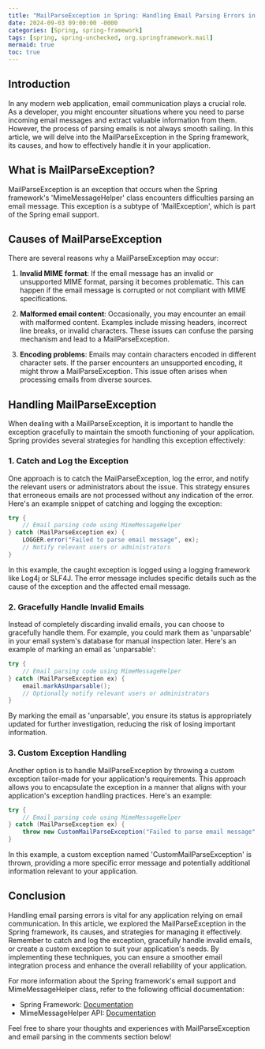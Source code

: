 ```yaml
---
title: "MailParseException in Spring: Handling Email Parsing Errors in Your Application"
date: 2024-09-03 09:00:00 -0000
categories: [Spring, spring-framework]
tags: [spring, spring-unchecked, org.springframework.mail]
mermaid: true
toc: true
---
```



## Introduction

In any modern web application, email communication plays a crucial role. As a developer, you might encounter situations where you need to parse incoming email messages and extract valuable information from them. However, the process of parsing emails is not always smooth sailing. In this article, we will delve into the MailParseException in the Spring framework, its causes, and how to effectively handle it in your application.

## What is MailParseException?

MailParseException is an exception that occurs when the Spring framework's 'MimeMessageHelper' class encounters difficulties parsing an email message. This exception is a subtype of 'MailException', which is part of the Spring email support.

## Causes of MailParseException

There are several reasons why a MailParseException may occur:

1. **Invalid MIME format**: If the email message has an invalid or unsupported MIME format, parsing it becomes problematic. This can happen if the email message is corrupted or not compliant with MIME specifications.

2. **Malformed email content**: Occasionally, you may encounter an email with malformed content. Examples include missing headers, incorrect line breaks, or invalid characters. These issues can confuse the parsing mechanism and lead to a MailParseException.

3. **Encoding problems**: Emails may contain characters encoded in different character sets. If the parser encounters an unsupported encoding, it might throw a MailParseException. This issue often arises when processing emails from diverse sources.

## Handling MailParseException

When dealing with a MailParseException, it is important to handle the exception gracefully to maintain the smooth functioning of your application. Spring provides several strategies for handling this exception effectively:

### 1. Catch and Log the Exception

One approach is to catch the MailParseException, log the error, and notify the relevant users or administrators about the issue. This strategy ensures that erroneous emails are not processed without any indication of the error. Here's an example snippet of catching and logging the exception:

```java
try {
    // Email parsing code using MimeMessageHelper
} catch (MailParseException ex) {
    LOGGER.error("Failed to parse email message", ex);
    // Notify relevant users or administrators
}
```

In this example, the caught exception is logged using a logging framework like Log4j or SLF4J. The error message includes specific details such as the cause of the exception and the affected email message.

### 2. Gracefully Handle Invalid Emails

Instead of completely discarding invalid emails, you can choose to gracefully handle them. For example, you could mark them as 'unparsable' in your email system's database for manual inspection later. Here's an example of marking an email as 'unparsable':

```java
try {
    // Email parsing code using MimeMessageHelper
} catch (MailParseException ex) {
    email.markAsUnparsable();
    // Optionally notify relevant users or administrators
}
```

By marking the email as 'unparsable', you ensure its status is appropriately updated for further investigation, reducing the risk of losing important information.

### 3. Custom Exception Handling

Another option is to handle MailParseException by throwing a custom exception tailor-made for your application's requirements. This approach allows you to encapsulate the exception in a manner that aligns with your application's exception handling practices. Here's an example:

```java
try {
    // Email parsing code using MimeMessageHelper
} catch (MailParseException ex) {
    throw new CustomMailParseException("Failed to parse email message", ex);
}
```

In this example, a custom exception named 'CustomMailParseException' is thrown, providing a more specific error message and potentially additional information relevant to your application.

## Conclusion

Handling email parsing errors is vital for any application relying on email communication. In this article, we explored the MailParseException in the Spring framework, its causes, and strategies for managing it effectively. Remember to catch and log the exception, gracefully handle invalid emails, or create a custom exception to suit your application's needs. By implementing these techniques, you can ensure a smoother email integration process and enhance the overall reliability of your application.

For more information about the Spring framework's email support and MimeMessageHelper class, refer to the following official documentation:

- Spring Framework: [Documentation](https://docs.spring.io/spring-framework/docs/current/reference/html/integration.html#mail)
- MimeMessageHelper API: [Documentation](https://docs.spring.io/spring-framework/docs/current/javadoc-api/org/springframework/mail/javamail/MimeMessageHelper.html)

Feel free to share your thoughts and experiences with MailParseException and email parsing in the comments section below!